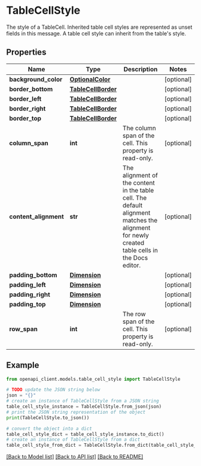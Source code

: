 # TableCellStyle

The style of a TableCell. Inherited table cell styles are represented as unset fields in this message. A table cell style can inherit from the table's style.

## Properties

Name | Type | Description | Notes
------------ | ------------- | ------------- | -------------
**background_color** | [**OptionalColor**](OptionalColor.md) |  | [optional] 
**border_bottom** | [**TableCellBorder**](TableCellBorder.md) |  | [optional] 
**border_left** | [**TableCellBorder**](TableCellBorder.md) |  | [optional] 
**border_right** | [**TableCellBorder**](TableCellBorder.md) |  | [optional] 
**border_top** | [**TableCellBorder**](TableCellBorder.md) |  | [optional] 
**column_span** | **int** | The column span of the cell. This property is read-only. | [optional] 
**content_alignment** | **str** | The alignment of the content in the table cell. The default alignment matches the alignment for newly created table cells in the Docs editor. | [optional] 
**padding_bottom** | [**Dimension**](Dimension.md) |  | [optional] 
**padding_left** | [**Dimension**](Dimension.md) |  | [optional] 
**padding_right** | [**Dimension**](Dimension.md) |  | [optional] 
**padding_top** | [**Dimension**](Dimension.md) |  | [optional] 
**row_span** | **int** | The row span of the cell. This property is read-only. | [optional] 

## Example

```python
from openapi_client.models.table_cell_style import TableCellStyle

# TODO update the JSON string below
json = "{}"
# create an instance of TableCellStyle from a JSON string
table_cell_style_instance = TableCellStyle.from_json(json)
# print the JSON string representation of the object
print(TableCellStyle.to_json())

# convert the object into a dict
table_cell_style_dict = table_cell_style_instance.to_dict()
# create an instance of TableCellStyle from a dict
table_cell_style_from_dict = TableCellStyle.from_dict(table_cell_style_dict)
```
[[Back to Model list]](../README.md#documentation-for-models) [[Back to API list]](../README.md#documentation-for-api-endpoints) [[Back to README]](../README.md)


